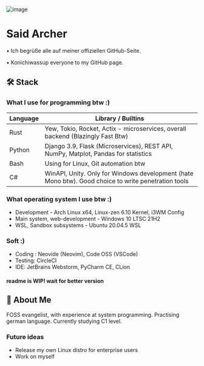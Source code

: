 
![image](https://user-images.githubusercontent.com/97128346/205459960-700230ff-6099-4bee-93f7-c25b31506cb1.png)

# Said Archer


• Ich begrüße alle auf meiner offiziellen GitHub-Seite.

• Konichiwassup everyone to my GitHub page.



## 🛠 Stack

### What I use for programming btw :)

| Language             | Library / Builtins                                                                |
| ----------------- | ------------------------------------------------------------------ |
| Rust | Yew, Tokio, Rocket, Actix - microservices, overall backend (Blazingly Fast Btw)| 
| Python |  Django 3.9, Flask (Microservices), REST API, NumPy, Matplot, Pandas for statistics |
| Bash| Using for Linux, Git automation btw |
| C# | WinAPI, Unity. Only for Windows development (hate Mono btw). Good choice to write penetration tools |


### What operating system I use btw :)
- Development - Arch Linux x64, Linux-zen 6.10 Kernel, i3WM Config
- Main system, web-development - Windows 10 LTSC 21H2
- WSL, Sandbox subsystems - Ubuntu 20.04.5 WSL

### Soft :)
- Coding : Neovide (Neovim), Code OSS (VSCode)
- Testing: CircleCI
- IDE: JetBrains Webstorm, PyCharm CE, CLion


#### readme is WIP! wait for better version






## 🚀 About Me
FOSS evangelist, with experience at system programming. Practising german language. Currently studying C1 level.


### Future ideas

- Release my own Linux distro for enterprise users
- Work on myself

